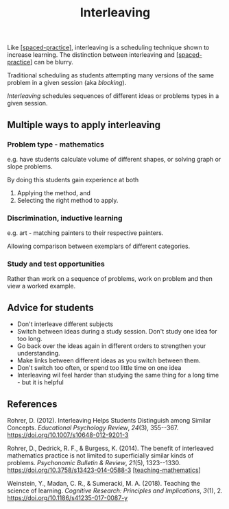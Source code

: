 ﻿---
title: Interleaving
---

Like [[spaced-practice]], interleaving is a scheduling technique shown to increase learning. The distinction between interleaving and [[spaced-practice]] can be blurry.

Traditional scheduling as students attempting many versions of the same problem in a given session (aka _blocking_). 

_Interleaving_ schedules sequences of different ideas or problems types in a given session.

## Multiple ways to apply interleaving

### Problem type - mathematics

e.g. have students calculate volume of different shapes, or solving graph or slope problems.

By doing this students gain experience at both

1. Applying the method, and
2. Selecting the right method to apply.

### Discrimination, inductive learning

e.g. art - matching painters to their respective painters. 

Allowing comparison between exemplars of different categories.

### Study and test opportunities

Rather than work on a sequence of problems, work on problem and then view a worked example.

## Advice for students

- Don't interleave different subjects
- Switch between ideas during a study session. Don't study one idea for too long. 
- Go back over the ideas again in different orders to strengthen your understanding.
- Make links between different ideas as you switch between them. 
- Don't switch too often, or spend too little time on one idea 
- Interleaving wil feel harder than studying the same thing for a long time - but it is helpful


## References

Rohrer, D. (2012). Interleaving Helps Students Distinguish among Similar Concepts. *Educational Psychology Review*, *24*(3), 355--367. <https://doi.org/10.1007/s10648-012-9201-3>

Rohrer, D., Dedrick, R. F., & Burgess, K. (2014). The benefit of interleaved mathematics practice is not limited to superficially similar kinds of problems. *Psychonomic Bulletin & Review*, *21*(5), 1323--1330. <https://doi.org/10.3758/s13423-014-0588-3> [[teaching-mathematics]]

Weinstein, Y., Madan, C. R., & Sumeracki, M. A. (2018). Teaching the science of learning. *Cognitive Research: Principles and Implications*, *3*(1), 2. <https://doi.org/10.1186/s41235-017-0087-y>

[//begin]: # "Autogenerated link references for markdown compatibility"
[spaced-practice]: spaced-practice "No title found"
[teaching-mathematics]: ../Teaching/Mathematics/teaching-mathematics "Teaching Mathematics"
[//end]: # "Autogenerated link references"